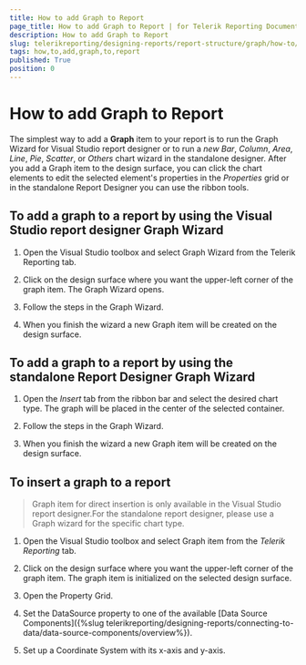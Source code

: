 ```yaml
---
title: How to add Graph to Report
page_title: How to add Graph to Report | for Telerik Reporting Documentation
description: How to add Graph to Report
slug: telerikreporting/designing-reports/report-structure/graph/how-to/how-to-add-graph-to-report
tags: how,to,add,graph,to,report
published: True
position: 0
---
```


# How to add Graph to Report

The simplest way to add a __Graph__ item to your report is to run the Graph Wizard for Visual Studio report designer or to run a *new Bar*, *Column*, *Area*, *Line*, *Pie*, *Scatter*, or *Others* chart wizard in the standalone designer. After you add a Graph item to the design surface, you can click the chart elements to edit the selected element's properties in the *Properties* grid or in the standalone Report Designer you can use the ribbon tools. 

## To add a graph to a report by using the Visual Studio report designer Graph Wizard

1. Open the Visual Studio toolbox and select Graph Wizard from the Telerik Reporting tab.

1. Click on the design surface where you want the upper-left corner of the graph item. The Graph Wizard opens. 

1. Follow the steps in the Graph Wizard.

1. When you finish the wizard a new Graph item will be created on the design surface. 

## To add a graph to a report by using the standalone Report Designer Graph Wizard

1. Open the *Insert* tab from the ribbon bar and select the desired chart type. The graph will be placed in the center of the selected container.

1. Follow the steps in the Graph Wizard.

1. When you finish the wizard a new Graph item will be created on the design surface. 

## To insert a graph to a report

> Graph item for direct insertion is only available in the Visual Studio report designer.For the standalone report designer, please use a Graph wizard for the specific chart type.

1. Open the Visual Studio toolbox and select Graph item from the *Telerik Reporting* tab.

1. Click on the design surface where you want the upper-left corner of the graph item. The graph item is initialized on the selected design surface.

1. Open the Property Grid.

1. Set the DataSource property to one of the available [Data Source Components]({%slug telerikreporting/designing-reports/connecting-to-data/data-source-components/overview%}).

1. Set up a Coordinate System with its x-axis and y-axis.
